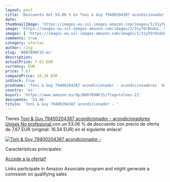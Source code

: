 ```yaml
---
layout: post
title: 'Descuento del 53.06 % en Toni & Guy 79400204387 acondicionador - '
date: 
thumbnailImage: 'https://images-eu.ssl-images-amazon.com/images/I/31yYOrDndoL._SL200_.jpg'
image: 'https://images-eu.ssl-images-amazon.com/images/I/31yYOrDndoL._SL200_.jpg'
images: [ 'https://images-eu.ssl-images-amazon.com/images/I/31yYOrDndoL._SL200_.jpg' ]
comments: true
category: ofertas
author: ring
slug: 'B007B9NF2S-es'
description:
actualPrice: 7.67 EUR
currency: EUR
price: 7.67
comparePrice: 16.34 EUR
inStock: true
prodname: 'Toni & Guy 79400204387 acondicionador - acondicionadores  Unisex  No profesional '
country: 'es'
buyurl: 'https://www.amazon.es/dp/B007B9NF2S/?tag=tolees-21'
descuento: '53.06'
titulo: 'Toni & Guy 79400204387 acondicionador - '
---
```


Tienes [Toni & Guy 79400204387 acondicionador - acondicionadores  Unisex  No profesional ](https://www.amazon.es/dp/B007B9NF2S/?tag=tolees-21) con un 53.06 % de descuento con precio de oferta de 7.67 EUR (original: 16.34 EUR) en el siguiente enlace!

[![Toni & Guy 79400204387 acondicionador - ](https://images-eu.ssl-images-amazon.com/images/I/31yYOrDndoL._SL200_.jpg)](https://www.amazon.es/dp/B007B9NF2S/?tag=tolees-21)

Características principales:


[Accede a la oferta!!](https://www.amazon.es/dp/B007B9NF2S/?tag=tolees-21)

Links participate in Amazon Associate program and might generate a comission on qualifying sales


